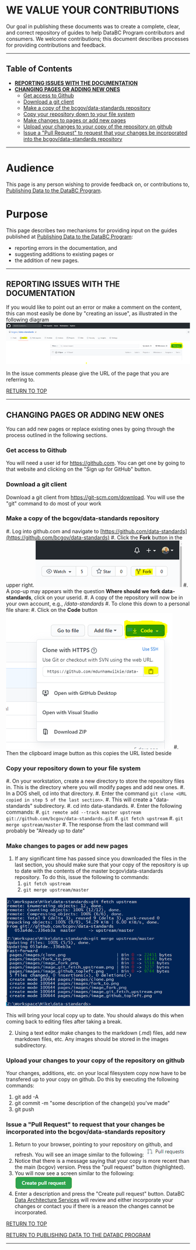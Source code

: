 # WE VALUE YOUR CONTRIBUTIONS

Our goal in publishing these documents was to create a complete, clear, and correct repository of guides to help DataBC Program contributors and consumers. We welcome contributions; this document describes processes for providing contributions and feedback.

-----------------------
## Table of Contents
+ [**REPORTING ISSUES WITH THE DOCUMENTATION**](#REPORTING-ISSUES-WITH-THE-DOCUMENTATION)
+ [**CHANGING PAGES OR ADDING NEW ONES**](#CHANGING-PAGES-OR-ADDING-NEW-ONES)
	+ [Get access to Github](#Get-access-to-Github)
	+ [Download a git client](#Download-a-git-client)
	+ [Make a copy of the bcgov/data-standards repository](#Make-a-copy-of-the-bcgovdata-standards-repository)
	+ [Copy your repository down to your file system](#Copy-your-repository-down-to-your-file-system)
	+ [Make changes to pages or add new pages](#Make-changes-to-pages-or-add-new-pages)
	+ [Upload your changes to your copy of the repository on github](#Upload-your-changes-to-your-copy-of-the-repository-on-github)
	+ [Issue a "Pull Request" to request that your changes be incorporated into the bcgov/data-standards repository](#Issue-a-Pull-Request-to-request-that-your-changes-be-incorporated-into-the-bcgovdata-standards-repository)
-----------------------

# Audience

This page is any person wishing to provide feedback on, or contributions to, [Publishing Data to the DataBC Program](../publishing-data-to-databc.md#publishing-data-to-databc.md).


# Purpose

This page describes two mechanisms for providing input on the guides published at [Publishing Data to the DataBC Program](../publishing-data-to-databc.md#publishing-data-to-databc.md):
+ reporting errors in the documentation, and
+ suggesting additions to existing pages or 
+ the addition of new pages.

---------------------------------------------------------------------

## REPORTING ISSUES WITH THE DOCUMENTATION

If you would like to point out an error or make a comment on the content, this can most easily be done by "creating an issue", as illustrated in the following diagram
![opening an issue](images/image_new_issue.png)

In the issue comments please give the URL of the page that you are referring to.

[RETURN TO TOP][1] 

-----------------------------------------------------------

## CHANGING PAGES OR ADDING NEW ONES

You can add new pages or replace existing ones by going through the process outlined in the following sections.  

### Get access to Github

You will need a user id for https://github.com.  You can get one by going to that website and clicking on the "Sign up for GitHub" button.

### Download a git client

Download a git client from https://git-scm.com/download. You will use the "git" command to do most of your work

### Make a copy of the bcgov/data-standards repository

#. Log into github.com and navigate to [https://github.com/data-standards](https://github.com/bcgov/data-standards)
#. Click the **Fork** button in the upper right.
![click fork](images/image_fork.png)
	#. A pop-up may appears with the question **Where should we fork data-standards**, click on your userid.
#. A copy of the repository will now be in your own account, e.g., _<userid>/data-standards_
#. To clone this down to a personal file share:
	#. Click on the **Code** button ![click fork](images/image_clone.png)
	#. Then the clipboard image button as this copies the URL listed beside

### Copy your repository down to your file system

#. On your workstation, create a new directory to store the repository files in.  This is the directory where you will modify pages and add new ones.
#. In a DOS shell, cd into that directory.
#. Enter the command `git clone <URL copied in step 5 of the last section>`.
#. This will create a "data-standards" subdirectory.
#. cd into data-standards.
#. Enter the following commands:
   #. `git remote add --track master upstream git://github.com/bcgov/data-standards.git`
   #. `git fetch upstream`
   #. `git merge upstream/master`
#. The response from the last command will probably be "Already up to date"

### Make changes to pages or add new pages

1. If any significant time has passed since you downloaded the files in the last section, you should make sure that your copy of the repository is up to date with the contents of the master bcgov\data-standards repository. To do this, issue the following to commands:
	1. `git fetch upstream`
    2. `git merge upstream/master`

![](images/image_git_fetch_upstream_2.png)

This will bring your local copy up to date.  You should always do this when coming back to editing files after taking a break. 

2. Using a text editor make changes to the markdown (.md) files, add new markdown files, etc. Any images should be stored in the images subdirectory.

### Upload your changes to your copy of the repository on github

Your changes, additions, etc. on your local filesystem copy now have to be transfered up to your copy on github. Do this by executing the following commands:

1. git add -A
2. git commit -m "some description of the change(s) you've made"
3. git push
 
### Issue a "Pull Request" to request that your changes be incorporated into the bcgov/data-standards repository

1. Return to your browser, pointing to your repository on github, and refresh.  You will see an image similar to the following:
![](images/image_pullrequest.png)
2. Notice that there is a message saying that your copy is more recent than the main (bcgov) version.  Press the "pull request" button (highlighted).
3. You will now see a screen similar to the following:
![](images/image_create_pull_request.png)
4. Enter a description and press the "Create pull request" button. DataBC [Data Architecture Services](mailto:databc.da@gov.bc.ca) will review and either incorporate your changes or contact you if there is a reason the changes cannot be incorporated.


[RETURN TO TOP][1] 

[RETURN TO PUBLISHING DATA TO THE DATABC PROGRAM][2]

-------------------------------------------------------

[1]: #we-value-your-contributions
[2]: publishing_data_to_databc.md#publishing-data-to-the-databc-program

